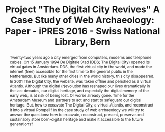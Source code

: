 ---
abstract: 'Twenty-two years ago a city emerged from computers, modems and telephone
  cables. On 15 January 1994 De Digitale Stad (DDS; The Digital City) opened its virtual
  gates in Amsterdam. DDS, the first virtual city in the world, and made the internet
  (free) accessible for the first time to the general public in the Netherlands. But
  like many other cities in the world history, this city disappeared. In 2001 The
  Digital City, the website, was taken offline and perished as a virtual Atlantis.
  Although the digital (r)evolution has reshaped our lives dramatically in the last
  decades, our digital heritage, and especially the digital memory of the early web,
  is at risk of being lost. Or worse already gone. Time for the Amsterdam Museum and
  partners to act and start to safeguard our digital heritage. But, how to excavate
  The Digital City, a virtual Atlantis, and reconstruct it into a virtual Pompeii?
  In the case study of web archaeology we will try to answer the questions: how to
  excavate, reconstruct, present, preserve and sustainably store born-digital heritage
  and make it accessible to the future generations?'
creators:
- de Haan, Tjarda
date: null
document_url: https://services.phaidra.univie.ac.at/api/object/o:503160/download
grand_parent: iPRES
institutions: []
keywords: []
landing_page_url: https://phaidra.univie.ac.at/o:503160
language: eng
layout: publication
license: CC BY-NC-SA 3.0 AT
notes_url: null
parent: iPRES 2016
presentation_url: null
size: 329160
source_name: iPRES
title: 'Project "The Digital City Revives" A Case Study of Web Archaeology: Paper
  - iPRES 2016 - Swiss National Library, Bern'
type: paper
year: 2016
---